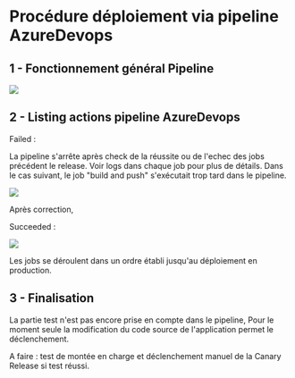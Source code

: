 # Procédure déploiement via pipeline AzureDevops

## 1 - Fonctionnement général Pipeline

![](https://i.imgur.com/aa3JgJM.png)



## 2 - Listing actions pipeline AzureDevops

Failed :

La pipeline s'arrête après check de la réussite ou de l'echec des jobs précédent le release. Voir logs dans chaque job pour plus de détails.
Dans le cas suivant, le job "build and push" s'exécutait trop tard dans le pipeline.

![](https://i.imgur.com/44bDLcp.png)

Après correction,

Succeeded :

![](https://i.imgur.com/UNGmU3V.png)

Les jobs se déroulent dans un ordre établi jusqu'au déploiement en production.


## 3 - Finalisation

La partie test n'est pas encore prise en compte dans le pipeline,
Pour le moment seule la modification du code source de l'application permet le déclenchement.

A faire : test de montée en charge et déclenchement manuel de la Canary Release si test réussi.

